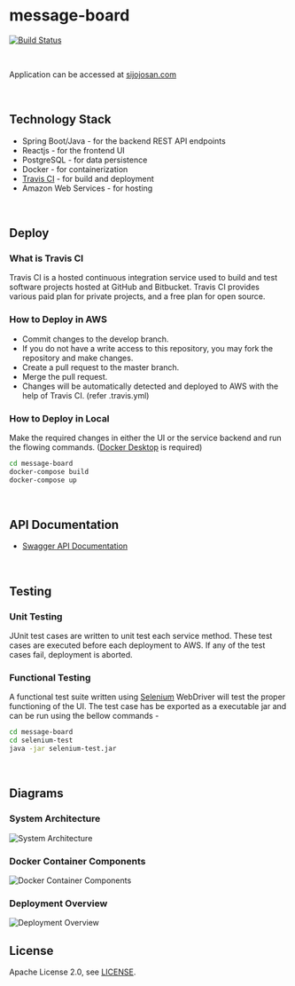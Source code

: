 # message-board

[![Build Status](https://travis-ci.org/sijojosan21/message-board.svg?branch=master)](https://travis-ci.org/sijojosan21/message-board)

<br/>

Application can be accessed at [sijojosan.com]

<br/>

## Technology Stack
  - Spring Boot/Java - for the backend REST API endpoints
  - Reactjs - for the frontend UI
  - PostgreSQL - for data persistence
  - Docker - for containerization
  - [Travis CI] - for build and deployment
  - Amazon Web Services - for hosting
<br/>

## Deploy

### What is Travis CI
Travis CI is a hosted continuous integration service used to build and test software projects hosted at GitHub and Bitbucket. Travis CI provides various paid plan for private projects, and a free plan for open source.

### How to Deploy in AWS
  - Commit changes to the develop branch.
  - If you do not have a write access to this repository, you may fork the repository and make changes.
  - Create a pull request to the master branch.
  - Merge the pull request.
  - Changes will be automatically detected and deployed to AWS with the help of Travis CI. (refer .travis.yml)

### How to Deploy in Local
Make the required changes in either the UI or the service backend and run the flowing commands. ([Docker Desktop] is required)
```sh
cd message-board
docker-compose build
docker-compose up
```
<br/>

## API Documentation
  - [Swagger API Documentation]
<br/>

## Testing

### Unit Testing
JUnit test cases are written to unit test each service method. These test cases are executed before each deployment to AWS. If any of the test cases fail, deployment is aborted.

### Functional Testing
A functional test suite written using [Selenium] WebDriver will test the proper functioning of the UI. The test case has be exported as a executable jar and can be run using the bellow commands - 
```sh
cd message-board
cd selenium-test
java -jar selenium-test.jar
```
<br/>

## Diagrams

### System Architecture 
![System Architecture](/misc/arch.jpg)


### Docker Container Components
![Docker Container Components](/misc/cont.jpg)


### Deployment Overview
![Deployment Overview](/misc/dplymnt.jpg)
<br/>

## License
Apache License 2.0, see [LICENSE].


[sijojosan.com]: <http://sijojosan.com>
[Travis CI]: <https://travis-ci.org>
[Docker Desktop]: <https://www.docker.com/products/docker-desktop>
[Swagger API Documentation]: <http://sijojosan.com>
[Selenium]: <https://www.selenium.dev>
[LICENSE]: </LICENSE>

